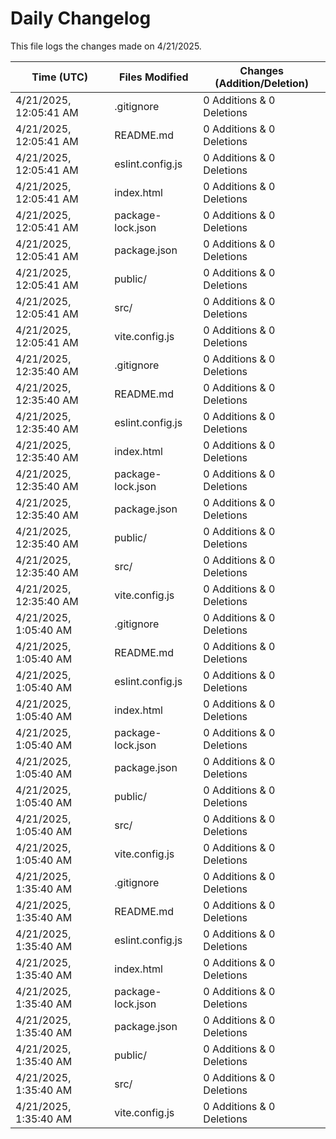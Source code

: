 # Daily Changelog

This file logs the changes made on 4/21/2025.

| Time (UTC)             | Files Modified                    | Changes (Addition/Deletion) |
|------------------------|-----------------------------------|-----------------------------|
| 4/21/2025, 12:05:41 AM | .gitignore | 0 Additions & 0 Deletions |
| 4/21/2025, 12:05:41 AM | README.md | 0 Additions & 0 Deletions |
| 4/21/2025, 12:05:41 AM | eslint.config.js | 0 Additions & 0 Deletions |
| 4/21/2025, 12:05:41 AM | index.html | 0 Additions & 0 Deletions |
| 4/21/2025, 12:05:41 AM | package-lock.json | 0 Additions & 0 Deletions |
| 4/21/2025, 12:05:41 AM | package.json | 0 Additions & 0 Deletions |
| 4/21/2025, 12:05:41 AM | public/ | 0 Additions & 0 Deletions |
| 4/21/2025, 12:05:41 AM | src/ | 0 Additions & 0 Deletions |
| 4/21/2025, 12:05:41 AM | vite.config.js | 0 Additions & 0 Deletions |
| 4/21/2025, 12:35:40 AM | .gitignore | 0 Additions & 0 Deletions|
| 4/21/2025, 12:35:40 AM | README.md | 0 Additions & 0 Deletions|
| 4/21/2025, 12:35:40 AM | eslint.config.js | 0 Additions & 0 Deletions|
| 4/21/2025, 12:35:40 AM | index.html | 0 Additions & 0 Deletions|
| 4/21/2025, 12:35:40 AM | package-lock.json | 0 Additions & 0 Deletions|
| 4/21/2025, 12:35:40 AM | package.json | 0 Additions & 0 Deletions|
| 4/21/2025, 12:35:40 AM | public/ | 0 Additions & 0 Deletions|
| 4/21/2025, 12:35:40 AM | src/ | 0 Additions & 0 Deletions|
| 4/21/2025, 12:35:40 AM | vite.config.js | 0 Additions & 0 Deletions|
| 4/21/2025, 1:05:40 AM | .gitignore | 0 Additions & 0 Deletions|
| 4/21/2025, 1:05:40 AM | README.md | 0 Additions & 0 Deletions|
| 4/21/2025, 1:05:40 AM | eslint.config.js | 0 Additions & 0 Deletions|
| 4/21/2025, 1:05:40 AM | index.html | 0 Additions & 0 Deletions|
| 4/21/2025, 1:05:40 AM | package-lock.json | 0 Additions & 0 Deletions|
| 4/21/2025, 1:05:40 AM | package.json | 0 Additions & 0 Deletions|
| 4/21/2025, 1:05:40 AM | public/ | 0 Additions & 0 Deletions|
| 4/21/2025, 1:05:40 AM | src/ | 0 Additions & 0 Deletions|
| 4/21/2025, 1:05:40 AM | vite.config.js | 0 Additions & 0 Deletions|
| 4/21/2025, 1:35:40 AM | .gitignore | 0 Additions & 0 Deletions|
| 4/21/2025, 1:35:40 AM | README.md | 0 Additions & 0 Deletions|
| 4/21/2025, 1:35:40 AM | eslint.config.js | 0 Additions & 0 Deletions|
| 4/21/2025, 1:35:40 AM | index.html | 0 Additions & 0 Deletions|
| 4/21/2025, 1:35:40 AM | package-lock.json | 0 Additions & 0 Deletions|
| 4/21/2025, 1:35:40 AM | package.json | 0 Additions & 0 Deletions|
| 4/21/2025, 1:35:40 AM | public/ | 0 Additions & 0 Deletions|
| 4/21/2025, 1:35:40 AM | src/ | 0 Additions & 0 Deletions|
| 4/21/2025, 1:35:40 AM | vite.config.js | 0 Additions & 0 Deletions|
